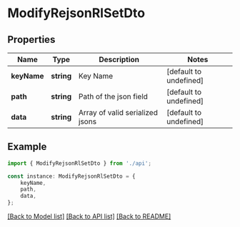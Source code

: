 # ModifyRejsonRlSetDto


## Properties

Name | Type | Description | Notes
------------ | ------------- | ------------- | -------------
**keyName** | **string** | Key Name | [default to undefined]
**path** | **string** | Path of the json field | [default to undefined]
**data** | **string** | Array of valid serialized jsons | [default to undefined]

## Example

```typescript
import { ModifyRejsonRlSetDto } from './api';

const instance: ModifyRejsonRlSetDto = {
    keyName,
    path,
    data,
};
```

[[Back to Model list]](../README.md#documentation-for-models) [[Back to API list]](../README.md#documentation-for-api-endpoints) [[Back to README]](../README.md)
